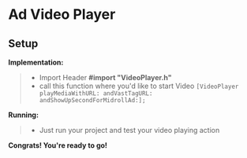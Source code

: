 Ad Video Player
==============

Setup
--------

 **Implementation:**

> - Import Header **#import "VideoPlayer.h"**
> - call this function where you'd like to start Video 
> `[VideoPlayer playMediaWithURL: andVastTagURL: andShowUpSecondForMidrollAd:];`

 **Running:**
> - Just run your project and test your video playing action

 **Congrats! You're ready to go!**